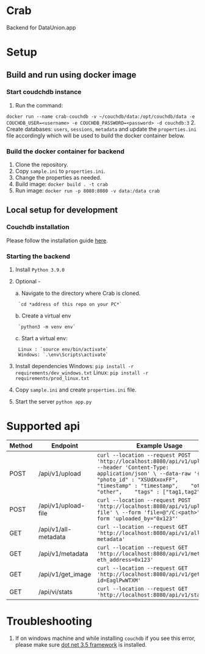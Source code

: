 # Crab
Backend for DataUnion.app

# Setup

## Build and run using docker image

### Start coudchdb instance

1. Run the command:

`docker run --name crab-couchdb -v ~/couchdb/data:/opt/couchdb/data -e COUCHDB_USER=<username> -e COUCHDB_PASSWORD=<password> -d couchdb:3`
2. Create databases: `users`, `sessions`, `metadata` and update the `properties.ini` file accordingly which will be used to build the docker container below.

### Build the docker container for backend
1. Clone the repository.
2. Copy `sample.ini` to `properties.ini`.
3. Change the properties as needed.
4. Build image: `docker build . -t crab`
5. Run image: `docker run -p 8080:8080 -v data:/data crab`

## Local setup for development

### Couchdb installation

Please follow the installation guide [here](https://docs.couchdb.org/en/stable/install/index.html).

### Starting the backend
1. Install `Python 3.9.0`
2. Optional - 

    a. Navigate to the directory where Crab is cloned.
    
        `cd *address of this repo on your PC*`
    
    b. Create a virtual env
        
        `python3 -m venv env`
        
    c. Start a virtual env:

        Linux : `source env/bin/activate`
        Windows: `.\env\Scripts\activate`
        
3. Install dependencies
    Windows: `pip install -r requirements/dev_windows.txt`
    Linux: `pip install -r requirements/prod_linux.txt`
    

4. Copy `sample.ini` and create `properties.ini` file.

5. Start the server `python app.py`

# Supported api

| Method | Endpoint             | Example Usage                                                                                                                                                                                                                                     |
|--------|----------------------|---------------------------------------------------------------------------------------------------------------------------------------------------------------------------------------------------------------------------------------------------|
| POST   | /api/v1/upload       | `curl --location --request POST 'http://localhost:8080/api/v1/upload' \ --header 'Content-Type: application/json' \ --data-raw '{    "photo_id" : "XSUdXxoxFF",    "timestamp" : "timestamp",    "other" : "other",    "tags" : ["tag1,tag2"] }'` |
| POST   | /api/v1/upload-file  | `curl --location --request POST 'http://localhost:8080/api/v1/upload-file' \ --form 'file=@"/C:<path>"' \ --form 'uploaded_by="0x123"'`                                                                                                           |
| GET    | /api/v1/all-metadata | `curl --location --request GET 'http://localhost:8080/api/v1/all-metadata'`                                                                                                                                                                       |
| GET    | /api/v1/metadata     | `curl --location --request GET 'http://localhost:8080/api/v1/metadata?eth_address=0x123'`                                                                                                                                                         |
| GET    | /api/v1/get_image    | `curl --location --request GET 'http://localhost:8080/api/v1/get_image?id=EaglPwWTXM'`                                                                                                                                                            |
| GET    | /api/vi/stats        | `curl --location --request GET 'http://localhost:8080/api/v1/stats'`                                                                                                                                                                              |

# Troubleshooting

1. If on windows machine and while installing `couchdb` if you see this error, please make sure [dot net 3.5 framework](https://www.microsoft.com/en-in/download/details.aspx?id=21) is installed.
